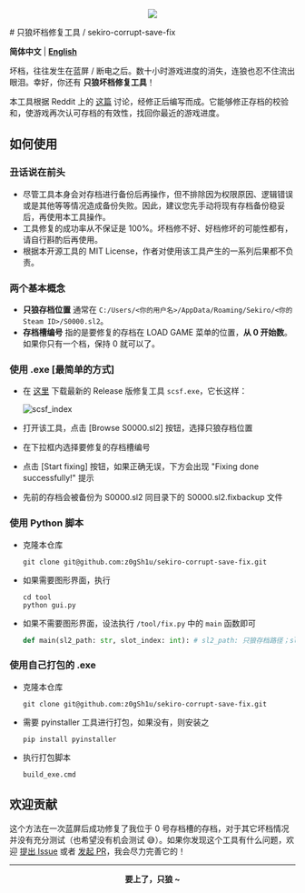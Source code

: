 <p align="center">
  <img src="https://i.loli.net/2021/01/07/rbsZSOzmgyQkFVN.png"></img>
</p>
# 只狼坏档修复工具 / sekiro-corrupt-save-fix

**简体中文**  |  **[English](./README-EN.md)**

坏档，往往发生在蓝屏 / 断电之后。数十小时游戏进度的消失，连狼也忍不住流出眼泪。幸好，你还有 **只狼坏档修复工具**！

本工具根据 Reddit 上的 [这篇](https://www.reddit.com/r/Sekiro/comments/b5rkzx/fix_save_data_failed_sekiro_the_save_data_is/) 讨论，经修正后编写而成。它能够修正存档的校验和，使游戏再次认可存档的有效性，找回你最近的游戏进度。

## 如何使用

### 丑话说在前头

- 尽管工具本身会对存档进行备份后再操作，但不排除因为权限原因、逻辑错误或是其他等等情况造成备份失败。因此，建议您先手动将现有存档备份稳妥后，再使用本工具操作。
- 工具修复的成功率从不保证是 100%。坏档修不好、好档修坏的可能性都有，请自行斟酌后再使用。
- 根据本开源工具的 MIT License，作者对使用该工具产生的一系列后果都不负责。

### 两个基本概念

- **只狼存档位置** 通常在 `C:/Users/<你的用户名>/AppData/Roaming/Sekiro/<你的Steam ID>/S0000.sl2`。
- **存档槽编号** 指的是要修复的存档在 LOAD GAME 菜单的位置，**从 0 开始数**。如果你只有一个档，保持 0 就可以了。

### 使用 .exe [最简单的方式]

- 在 [这里](https://github.com/z0gSh1u/sekiro-corrupt-save-fix/releases) 下载最新的 Release 版修复工具 `scsf.exe`，它长这样：

  ![scsf_index](https://i.loli.net/2021/01/07/NULkCvxSDEQH15P.png)

- 打开该工具，点击 [Browse S0000.sl2] 按钮，选择只狼存档位置

- 在下拉框内选择要修复的存档槽编号

- 点击 [Start fixing] 按钮，如果正确无误，下方会出现 "Fixing done successfully!" 提示

- 先前的存档会被备份为 S0000.sl2 同目录下的 S0000.sl2.fixbackup 文件

### 使用 Python 脚本

- 克隆本仓库

  ```
  git clone git@github.com:z0gSh1u/sekiro-corrupt-save-fix.git
  ```

- 如果需要图形界面，执行

  ```
  cd tool
  python gui.py
  ```

- 如果不需要图形界面，设法执行 `/tool/fix.py` 中的 `main` 函数即可

  ```python
  def main(sl2_path: str, slot_index: int): # sl2_path: 只狼存档路径；slot_index: 存档槽编号
  ```

### 使用自己打包的 .exe

- 克隆本仓库

  ```
  git clone git@github.com:z0gSh1u/sekiro-corrupt-save-fix.git
  ```
  
- 需要 pyinstaller 工具进行打包，如果没有，则安装之

  ```
  pip install pyinstaller
  ```

- 执行打包脚本

  ```
  build_exe.cmd
  ```

## 欢迎贡献

这个方法在一次蓝屏后成功修复了我位于 0 号存档槽的存档，对于其它坏档情况并没有充分测试（也希望没有机会测试 😅）。如果你发现这个工具有什么问题，欢迎 [提出 Issue](https://github.com/z0gSh1u/sekiro-corrupt-save-fix/issues) 或者 [发起 PR](https://github.com/z0gSh1u/sekiro-corrupt-save-fix/pulls)，我会尽力完善它的！

<hr>
<p align="center">
  <b>要上了，只狼 ~</b>
</p>